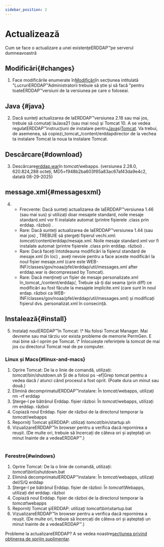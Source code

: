 ```yaml
---
sidebar_position: 2
---
```

# Actualizează
Cum se face o actualizare a unei existenţeERDDAP™pe serverul dumneavoastră

## Modificări{#changes} 
1. Face modificările enumerate în[Modificări](/changes)în secțiunea intitulată "LucruriERDDAP™Administratorii trebuie să știe și să facă "pentru toateERDDAP™versiuni de la versiunea pe care o foloseai.
     
## Java {#java} 
2. Dacă sunteți actualizarea de laERDDAP™versiunea 2.18 sau mai jos, trebuie să comutați laJava21 (sau mai nou) şi Tomcat 10. A se vedea regulatERDDAP™instrucțiuni de instalare pentru[Java](/docs/server-admin/deploy-install#java)şi[Tomcat](/docs/server-admin/deploy-install#tomcat). Va trebui, de asemenea, să copiezi_tomcat_/content/erddapdirector de la vechea ta instalare Tomcat la noua ta instalare Tomcat.

## Descărcare{#download} 
3. Descărcare[erddap.war](https://github.com/ERDDAP/erddap/releases/download/v2.28.0/erddap.war)în _tomcat_/webapps.
     (versiunea 2.28.0, 620.824,288 octeți, MD5=f948b2ba603f65a83ac67af43da9e4c2, datată 08-29-2025) 
     
## message.xml{#messagesxml} 
4. 
    * Frecvente: Dacă sunteți actualizarea de laERDDAP™versiunea 1.46 (sau mai sus) și utilizați doar mesajele standard, noile mesaje standard.xml vor fi instalate automat (printre fișierele .class prin erddap. război) .
         
    * Rare: Dacă sunteți actualizarea de laERDDAP™versiunea 1.44 (sau mai jos) ,
TREBUIE să ștergeți fișierul vechi.xml:
        _tomcat_/content/erddap/mesaje.xml.
Noile mesaje standard.xml vor fi instalate automat (printre fișierele .class prin erddap. război) .
         
    * Rare: Dacă faceți întotdeauna modificări la fișierul standard de mesaje.xml (în loc) ,
aveți nevoie pentru a face aceste modificări la noul fișier mesaje.xml (care este
WEB-INF/classes/gov/noaa/pfel/erddap/util/messages.xml after erddap.war is decompressed by Tomcat).
         
    * Rare: Dacă mențineți un fișier de mesaje personalizate.xml în_tomcat_/content/erddap/,
Trebuie să-ţi dai seama (prin diff) ce modificări au fost făcute la mesajele implicite.xml (care sunt în noul erdap. război ca
WEB-INF/classes/gov/noaa/pfel/erddap/util/messages.xml) și modificați fișierul dvs. personalizat.xml în consecință.
         
## Instalează{#install} 
5. Instalați noulERDDAP™în Tomcat:
\\* Nu folosi Tomcat Manager. Mai devreme sau mai târziu vor exista probleme de memorie PermGen. E mai bine să-l oprim pe Tomcat.
\\* Înlocuiește referințele la _tomcat_ de mai jos cu directorul Tomcat real de pe computer.
     
### Linux și Macs{#linux-and-macs} 
1. Oprire Tomcat: De la o linie de comandă, utilizați: _tomcat_/bin/shutdown.sh
Și de a folosi ps -ef|Grep tomcat pentru a vedea dacă / atunci când procesul a fost oprit. (Poate dura un minut sau două.) 
2. Elimină decomprimatulERDDAP™instalare: În _tomcat_/webapps, utilizați
rm -rf erddap
3. Şterge-l pe bătrânul Erddap. fișier război: În _tomcat_/webapps, utilizați rm erddap. război
4. Copiază noul Erddap. fișier de război de la directorul temporar la _tomcat_/webapps
5. Reporniţi Tomcat şiERDDAP: utilizați _tomcat_/bin/startup.sh
6. VizualizareERDDAP™în browser pentru a verifica dacă repornirea a reușit.
     (De multe ori, trebuie să încercați de câteva ori și așteptați un minut înainte de a vedeaERDDAP™.)   
             
### Ferestre{#windows} 
1. Oprire Tomcat: De la o linie de comandă, utilizați: _tomcat_\\bin\\\shutdown.bat
2. Elimină decomprimatulERDDAP™instalare: În _tomcat_/webapps, utilizați
del/S/Q erddap
3. Şterge-l pe bătrânul Erddap. fișier de război: În _tomcat_\\Webapps, utilizați del erddap. război
4. Copiază noul Erddap. fișier de război de la directorul temporar la _tomcat_\\webapps
5. Reporniţi Tomcat şiERDDAP: utilizați _tomcat_\\bin\\startup.bat
6. VizualizareERDDAP™în browser pentru a verifica dacă repornirea a reușit.
     (De multe ori, trebuie să încercați de câteva ori și așteptați un minut înainte de a vedeaERDDAP™.) 

Probleme la actualizareERDDAP? A se vedea noastre[secțiunea privind obținerea de sprijin suplimentar](/docs/intro#support).
